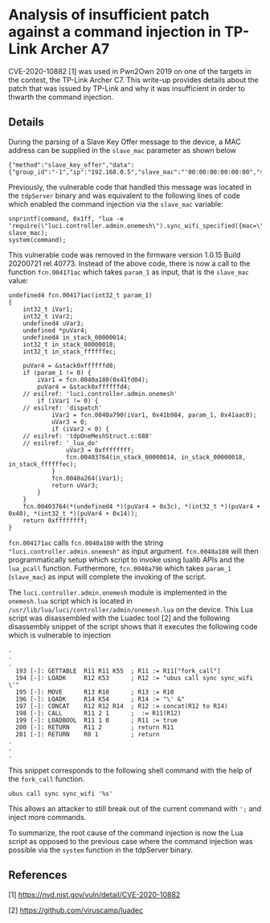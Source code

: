 # Analysis of insufficient patch against a command injection in TP-Link Archer A7

CVE-2020-10882 [1] was used in Pwn2Own 2019 on one of the targets in the contest, the TP-Link Archer C7. This write-up provides details about the patch that was issued
by TP-Link and why it was insufficient in order to thwarth the command injection.


## Details
During the parsing of a Slave Key Offer message to the device, a MAC address can be supplied in the `slave_mac` parameter as shown below

```
{"method":"slave_key_offer","data":{"group_id":"-1","ip":"192.168.0.5","slave_mac":"'00:00:00:00:00:00","slave_private_account":"0e8c507fbc4b1ad0fef7b8706b0006f4340542f3a45c6012efa0f4a73356037a02f5351a0a08c76bf984cb7b9302f55689c5ec4219392aa4fed50676f891469b80c3e06332182da121528dc9d54560b94df65923b904d9ebb6c4db1fbf0b0b21c9b03df88453160be9c941115c8b0e16e22b0d7614941bb822e4d4220f7b621e","slave_private_password":"0e8c507fbc4b1ad0fef7b8706b0006f4340542f3a45c6012efa0f4a73356037a02f5351a0a08c76bf984cb7b9302f55689c5ec4219392aa4fed50676f891469b80c3e06332182da121528dc9d54560b94df65923b904d9ebb6c4db1fbf0b0b21c9b03df88453160be9c941115c8b0e16e22b0d7614941bb822e4d4220f7b621e","want_to_join":false,"model":"RE300","product_type":"RangeExtender","operation_mode":"RE","signal_strength_24g":-41,"signal_strength_5g":0,"link_speed_24g":144000,"link_speed_5g":0,"level":1,"connection_type":"2.4GHz"}}
```

Previously, the vulnerable code that handled this message was located in the `tdpServer` binary and was equivalent to the following lines of code
which enabled the command injection via the `slave_mac` variable:

```
snprintf(command, 0x1ff, "lua -e 'require(\"luci.controller.admin.onemesh\").sync_wifi_specified({mac=\"%s\"})'", slave_mac);
system(command);
```

This vulnerable code was removed in the firmware version 1.0.15 Build 20200721 rel.40773. Instead of the above code, there is now
a call to the function `fcn.004171ac` which takes `param_1` as input, that is the `slave_mac` value:

```
undefined4 fcn.004171ac(int32_t param_1)
{
    int32_t iVar1;
    int32_t iVar2;
    undefined4 uVar3;
    undefined *puVar4;
    undefined4 in_stack_00000014;
    int32_t in_stack_00000018;
    int32_t in_stack_ffffffec;
   
    puVar4 = &stack0xffffffd0;
    if (param_1 != 0) {
        iVar1 = fcn.0040a180(0x41fd04);
        puVar4 = &stack0xffffffd4;
    // esilref: 'luci.controller.admin.onemesh'
        if (iVar1 != 0) {
    // esilref: 'dispatch'
            iVar2 = fcn.0040a790(iVar1, 0x41b984, param_1, 0x41aac0);
            uVar3 = 0;
            if (iVar2 < 0) {
    // esilref: 'tdpOneMeshStruct.c:688'
    // esilref: '_lua_do'
                uVar3 = 0xffffffff;
                fcn.00403764(in_stack_00000014, in_stack_00000018, in_stack_ffffffec);
            }
            fcn.0040a264(iVar1);
            return uVar3;
        }
    }
    fcn.00403764(*(undefined4 *)(puVar4 + 0x3c), *(int32_t *)(puVar4 + 0x40), *(int32_t *)(puVar4 + 0x14));
    return 0xffffffff;
}
```

`fcn.004171ac` calls `fcn.0040a180` with the string `"luci.controller.admin.onemesh"` as input argument.
`fcn.0040a180` will then programmatically setup which script to invoke using lualib APIs and the `lua_pcall` function.
Furthermore, `fcn.0040a790` which takes `param_1` (`slave_mac`) as input will complete the invoking of the script.

The `luci.controller.admin.onemesh` module is implemented in the `onemesh.lua` script which is located in `/usr/lib/lua/luci/controller/admin/onemesh.lua` on the device.
This Lua script was disassembled with the Luadec tool [2] and the following disassembly snippet of the script shows that it executes the following code which is vulnerable to injection

```
.
.
.
  193 [-]: GETTABLE  R11 R11 K55  ; R11 := R11["fork_call"]
  194 [-]: LOADK     R12 K53      ; R12 := "ubus call sync sync_wifi \'"
  195 [-]: MOVE      R13 R10      ; R13 := R10
  196 [-]: LOADK     R14 K54      ; R14 := "\' &"
  197 [-]: CONCAT    R12 R12 R14  ; R12 := concat(R12 to R14)
  198 [-]: CALL      R11 2 1      ;  := R11(R12)
  199 [-]: LOADBOOL  R11 1 0      ; R11 := true
  200 [-]: RETURN    R11 2        ; return R11
  201 [-]: RETURN    R0 1         ; return
.
.
.
```

This snippet corresponds to the following shell command with the help of the `fork_call` function.

```
ubus call sync sync_wifi '%s'
````

This allows an attacker to still break out of the current command with `';` and inject more commands.

To summarize, the root cause of the command injection is now the Lua script as opposed to the previous case where the command injection was possible via the `system` function in the tdpServer binary.

## References
[1] https://nvd.nist.gov/vuln/detail/CVE-2020-10882

[2] https://github.com/viruscamp/luadec
